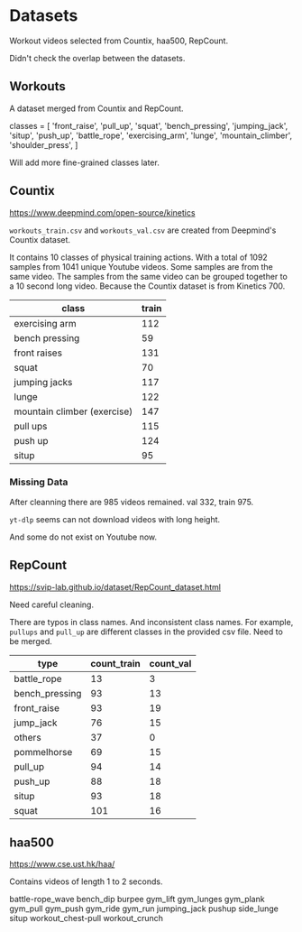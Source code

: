 # Datasets

Workout videos selected from Countix, haa500, RepCount.

Didn't check the overlap between the datasets.

## Workouts

A dataset merged from Countix and RepCount.

classes = [
    'front_raise', 'pull_up', 'squat', 'bench_pressing', 'jumping_jack', 'situp',
    'push_up', 'battle_rope', 'exercising_arm', 'lunge', 'mountain_climber',
    'shoulder_press', ]

Will add more fine-grained classes later.


## Countix

https://www.deepmind.com/open-source/kinetics

`workouts_train.csv` and `workouts_val.csv` are created from Deepmind's Countix dataset.

It contains 10 classes of physical training actions. With a total of 1092 samples from 1041 unique Youtube videos. Some samples are from the same video. The samples from the same video can be grouped together to a 10 second long video. Because the Countix dataset is from Kinetics 700.


| class | train |
| --- | --- |
| exercising arm | 112 |
| bench pressing | 59 |
| front raises | 131 |
| squat | 70 |
| jumping jacks | 117 |
| lunge | 122 |
| mountain climber (exercise) | 147 |
| pull ups | 115 |
| push up | 124 |
| situp | 95 |


### Missing Data

After cleanning there are 985 videos remained. val 332, train 975.

`yt-dlp` seems can not download videos with long height.

And some do not exist on Youtube now.


## RepCount

https://svip-lab.github.io/dataset/RepCount_dataset.html

Need careful cleaning.

There are typos in class names. And inconsistent class names. For example, `pullups` and `pull_up` are different classes in the provided csv file. Need to be merged.

| type | count_train | count_val |
| --- | --- | --- |
| battle_rope | 13 | 3 |
| bench_pressing | 93 | 13 |
| front_raise | 93 | 19 |
| jump_jack | 76 | 15 |
| others | 37 | 0 |
| pommelhorse | 69 | 15 |
| pull_up | 94 | 14 |
| push_up | 88 | 18 |
| situp | 93 | 18 |
| squat | 101 | 16 |


## haa500

https://www.cse.ust.hk/haa/

Contains videos of length 1 to 2 seconds.

battle-rope_wave
bench_dip
burpee
gym_lift
gym_lunges
gym_plank
gym_pull
gym_push
gym_ride
gym_run
jumping_jack
pushup
side_lunge
situp
workout_chest-pull
workout_crunch
